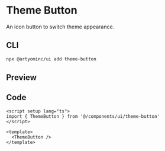 # Theme Button

An icon button to switch theme appearance.

## CLI

```sh
npx @artyominc/ui add theme-button
```

## Preview

<ClientOnly>
  <ExampleOfThemeButton/>
</ClientOnly>

## Code

```vue
<script setup lang="ts">
import { ThemeButton } from '@/components/ui/theme-button'
</script>

<template>
  <ThemeButton />
</template>
```
